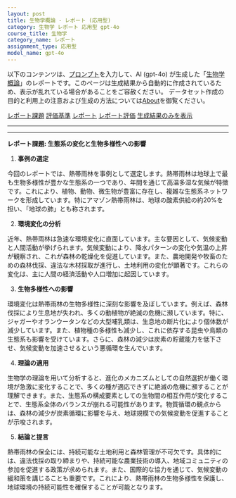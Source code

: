 ```yaml
---
layout: post
title: 生物学概論 - レポート (応用型)
category: 生物学 レポート 応用型 gpt-4o
course_title: 生物学
category_name: レポート
assignment_type: 応用型
model_name: gpt-4o
---
```


以下のコンテンツは、[プロンプト](http://127.0.0.1:8000/generated/生物学/gpt-4o/prompt_レポート-応用型.md)を入力して、AI (gpt-4o) が生成した「[生物学概論](/contents/生物学/)」のレポートです。このページは生成結果から自動的に作成されているため、表示が乱れている場合があることをご容赦ください。
データセット作成の目的と利用上の注意および生成の方法については[About](/About)を御覧ください。

[レポート課題](../レポート課題-応用型)
[評価基準](../評価基準-応用型)
[レポート](../レポート-応用型)
[レポート評価](../レポート評価-応用型)
[生成結果のみを表示](http://127.0.0.1:8000/generated/生物学/gpt-4o/レポート-応用型.md)
  

***
***
  
**レポート課題: 生態系の変化と生物多様性への影響**

1. **事例の選定**

今回のレポートでは、熱帯雨林を事例として選定します。熱帯雨林は地球上で最も生物多様性が豊かな生態系の一つであり、年間を通じて高温多湿な気候が特徴です。これにより、植物、動物、微生物が豊富に存在し、複雑な生態系ネットワークを形成しています。特にアマゾン熱帯雨林は、地球の酸素供給の約20%を担い、「地球の肺」とも称されます。

2. **環境変化の分析**

近年、熱帯雨林は急速な環境変化に直面しています。主な要因として、気候変動と人間活動が挙げられます。気候変動により、降水パターンの変化や気温の上昇が観察され、これが森林の乾燥化を促進しています。また、農地開発や牧畜のための森林伐採、違法な木材採取が進行し、土地利用の変化が顕著です。これらの変化は、主に人間の経済活動や人口増加に起因しています。

3. **生物多様性への影響**

環境変化は熱帯雨林の生物多様性に深刻な影響を及ぼしています。例えば、森林伐採により生息地が失われ、多くの動植物が絶滅の危機に瀕しています。特に、ジャガーやオランウータンなどの大型哺乳類は、生息地の断片化により個体数が減少しています。また、植物種の多様性も減少し、これに依存する昆虫や鳥類の生態系も影響を受けています。さらに、森林の減少は炭素の貯蔵能力を低下させ、気候変動を加速させるという悪循環を生んでいます。

4. **理論の適用**

生物学の理論を用いて分析すると、進化のメカニズムとしての自然選択が働く環境が急激に変化することで、多くの種が適応できずに絶滅の危機に瀕することが理解できます。また、生態系の構成要素としての生物間の相互作用が変化することで、生態系全体のバランスが崩れる可能性があります。物質循環の観点からは、森林の減少が炭素循環に影響を与え、地球規模での気候変動を促進することが示唆されます。

5. **結論と提言**

熱帯雨林の保全には、持続可能な土地利用と森林管理が不可欠です。具体的には、違法伐採の取り締まりや、持続可能な農業技術の導入、地域コミュニティの参加を促進する政策が求められます。また、国際的な協力を通じて、気候変動の緩和策を講じることも重要です。これにより、熱帯雨林の生物多様性を保護し、地球環境の持続可能性を確保することが可能となります。
